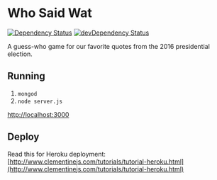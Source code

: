 # Who Said Wat
 
[![Dependency Status](https://david-dm.org/sturdynut/who-said-wat.svg)](https://david-dm.org/sturdynut/who-said-wat) 
[![devDependency Status](https://david-dm.org/sturdynut/who-said-wat/dev-status.png)](https://david-dm.org/sturdynut/who-said-wat?type=dev)

A guess-who game for our favorite quotes from the 2016 presidential election.

## Running

1. `mongod`
2. `node server.js`

[http://localhost:3000](http://localhost:3000)

## Deploy

Read this for Heroku deployment:
[http://www.clementinejs.com/tutorials/tutorial-heroku.html](http://www.clementinejs.com/tutorials/tutorial-heroku.html)
